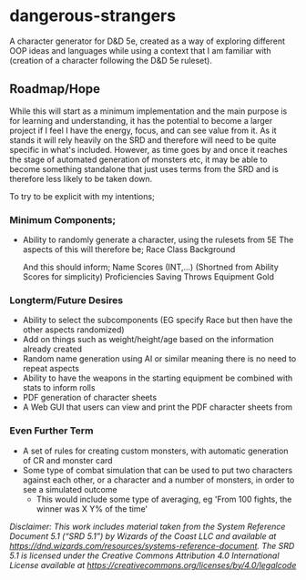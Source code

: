# dangerous-strangers
A character generator for D&amp;D 5e, created as a way of exploring different OOP ideas and languages while using a context that I am familiar with (creation of a character following the D&D 5e ruleset).

## Roadmap/Hope

While this will start as a minimum implementation and the main purpose is for learning and understanding, it has the potential to become a larger project if I feel I have the energy, focus, and can see value from it. As it stands it will rely heavily on the SRD and therefore will need to be quite specific in what's included. However, as time goes by and once it reaches the stage of automated generation of monsters etc, it may be able to become something standalone that just uses terms from the SRD and is therefore less likely to be taken down.

To try to be explicit with my intentions; 

### Minimum Components;

- Ability to randomly generate a character, using the rulesets from 5E 
    The aspects of this will therefore be;
        Race
        Class
        Background

    And this should inform;
        Name
        Scores (INT,...) (Shortned from Ability Scores for simplicity)
        Proficiencies
        Saving Throws
        Equipment
        Gold

### Longterm/Future Desires

- Ability to select the subcomponents (EG specify Race but then have the other aspects randomized)
- Add on things such as weight/height/age based on the information already created
- Random name generation using AI or similar meaning there is no need to repeat aspects
- Ability to have the weapons in the starting equipment be combined with stats to inform rolls
- PDF generation of character sheets
- A Web GUI that users can view and print the PDF character sheets from

### Even Further Term

- A set of rules for creating custom monsters, with automatic generation of CR and monster card
- Some type of combat simulation that can be used to put two characters against each other, or a character and a number of monsters, in order to see a simulated outcome
    - This would include some type of averaging, eg 'From 100 fights, the winner was X Y% of the time'


*Disclaimer:*
*This work includes material taken from the System Reference Document 5.1 (“SRD 5.1”) by Wizards of the Coast LLC and available at https://dnd.wizards.com/resources/systems-reference-document. 
The SRD 5.1 is licensed under the Creative Commons Attribution 4.0 International License available at https://creativecommons.org/licenses/by/4.0/legalcode*